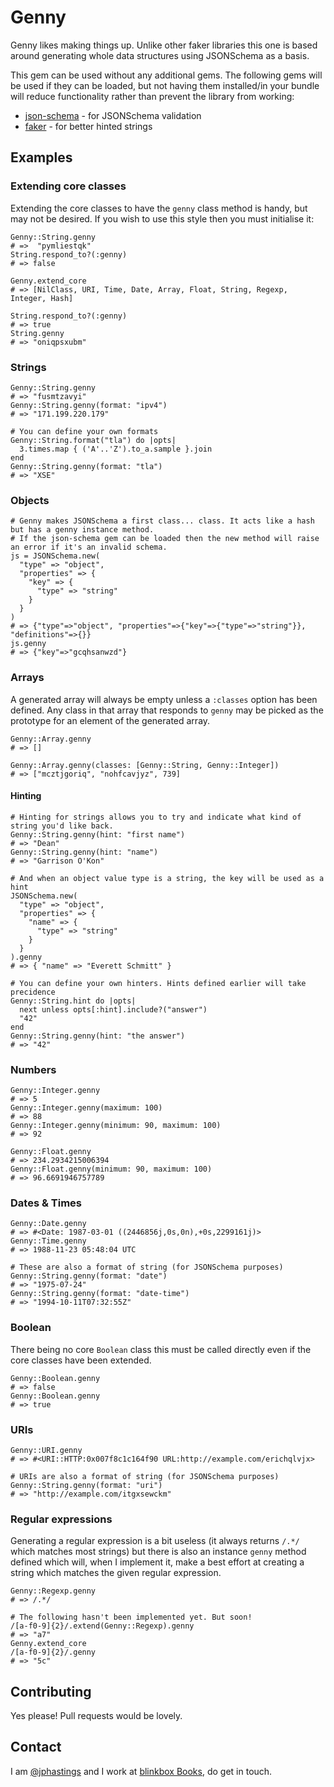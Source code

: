 # Genny

Genny likes making things up. Unlike other faker libraries this one is based around generating whole data structures using JSONSchema as a basis.

This gem can be used without any additional gems. The following gems will be used if they can be loaded, but not having them installed/in your bundle will reduce functionality rather than prevent the library from working:

- [json-schema](https://rubygems.org/gems/json-schema) - for JSONSchema validation
- [faker](https://rubygems.org/gems/faker) - for better hinted strings

## Examples

### Extending core classes

Extending the core classes to have the `genny` class method is handy, but may not be desired. If you wish to use this style then you must initialise it:

```
Genny::String.genny
# =>  "pymliestqk" 
String.respond_to?(:genny)
# => false

Genny.extend_core
# => [NilClass, URI, Time, Date, Array, Float, String, Regexp, Integer, Hash]

String.respond_to?(:genny)
# => true
String.genny
# => "oniqpsxubm"
```

### Strings

```
Genny::String.genny
# => "fusmtzavyi"
Genny::String.genny(format: "ipv4")
# => "171.199.220.179"

# You can define your own formats
Genny::String.format("tla") do |opts|
  3.times.map { ('A'..'Z').to_a.sample }.join
end
Genny::String.genny(format: "tla")
# => "XSE"
```

### Objects

```
# Genny makes JSONSchema a first class... class. It acts like a hash but has a genny instance method.
# If the json-schema gem can be loaded then the new method will raise an error if it's an invalid schema.
js = JSONSchema.new(
  "type" => "object",
  "properties" => {
    "key" => {
      "type" => "string"
    }
  }
)
# => {"type"=>"object", "properties"=>{"key"=>{"type"=>"string"}}, "definitions"=>{}}
js.genny
# => {"key"=>"gcqhsanwzd"}
```

### Arrays

A generated array will always be empty unless a `:classes` option has been defined. Any class in that array that responds to `genny` may be picked as the prototype for an element of the generated array.

```
Genny::Array.genny
# => []

Genny::Array.genny(classes: [Genny::String, Genny::Integer])
# => ["mcztjgoriq", "nohfcavjyz", 739]
```

#### Hinting

```
# Hinting for strings allows you to try and indicate what kind of string you'd like back.
Genny::String.genny(hint: "first name")
# => "Dean"
Genny::String.genny(hint: "name")
# => "Garrison O'Kon"

# And when an object value type is a string, the key will be used as a hint
JSONSchema.new(
  "type" => "object",
  "properties" => {
    "name" => {
      "type" => "string"
    }
  }
).genny
# => { "name" => "Everett Schmitt" }

# You can define your own hinters. Hints defined earlier will take precidence
Genny::String.hint do |opts|
  next unless opts[:hint].include?("answer")
  "42"
end
Genny::String.genny(hint: "the answer")
# => "42"
```

### Numbers

```
Genny::Integer.genny
# => 5
Genny::Integer.genny(maximum: 100)
# => 88
Genny::Integer.genny(minimum: 90, maximum: 100)
# => 92

Genny::Float.genny
# => 234.2934215006394
Genny::Float.genny(minimum: 90, maximum: 100)
# => 96.6691946757789 
```

### Dates & Times

```
Genny::Date.genny
# => #<Date: 1987-03-01 ((2446856j,0s,0n),+0s,2299161j)> 
Genny::Time.genny
# => 1988-11-23 05:48:04 UTC 

# These are also a format of string (for JSONSchema purposes)
Genny::String.genny(format: "date")
# => "1975-07-24"
Genny::String.genny(format: "date-time")
# => "1994-10-11T07:32:55Z"
```

### Boolean

There being no core `Boolean` class this must be called directly even if the core classes have been extended.

```
Genny::Boolean.genny
# => false
Genny::Boolean.genny
# => true
```

### URIs

```
Genny::URI.genny
# => #<URI::HTTP:0x007f8c1c164f90 URL:http://example.com/erichqlvjx>

# URIs are also a format of string (for JSONSchema purposes)
Genny::String.genny(format: "uri")
# => "http://example.com/itgxsewckm"
```

### Regular expressions

Generating a regular expression is a bit useless (it always returns `/.*/` which matches most strings) but there is also an instance `genny` method defined which will, when I implement it, make a best effort at creating a string which matches the given regular expression.

```
Genny::Regexp.genny
# => /.*/

# The following hasn't been implemented yet. But soon!
/[a-f0-9]{2}/.extend(Genny::Regexp).genny
# => "a7"
Genny.extend_core
/[a-f0-9]{2}/.genny
# => "5c"
```

## Contributing

Yes please! Pull requests would be lovely.

## Contact

I am [@jphastings](https://twitter.com/jphastings) and I work at [blinkbox Books](https://github.com/blinkboxbooks), do get in touch.